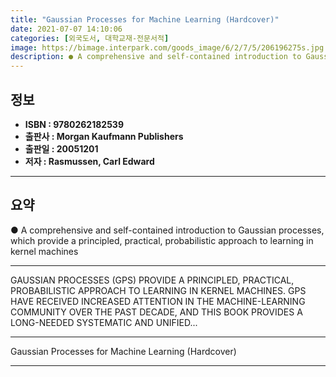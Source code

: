 ```yaml
---
title: "Gaussian Processes for Machine Learning (Hardcover)"
date: 2021-07-07 14:10:06
categories: [외국도서, 대학교재-전문서적]
image: https://bimage.interpark.com/goods_image/6/2/7/5/206196275s.jpg
description: ● A comprehensive and self-contained introduction to Gaussian processes, which provide a principled, practical, probabilistic approach to learning in kernel ma
---
```


## **정보**

- **ISBN : 9780262182539**
- **출판사 : Morgan Kaufmann Publishers**
- **출판일 : 20051201**
- **저자 : Rasmussen, Carl Edward**

------



## **요약**

●  A comprehensive and self-contained introduction to Gaussian processes, which provide a principled, practical, probabilistic approach to learning in kernel machines

------

GAUSSIAN PROCESSES (GPS) PROVIDE A PRINCIPLED, PRACTICAL, PROBABILISTIC APPROACH TO LEARNING IN KERNEL MACHINES. GPS HAVE RECEIVED INCREASED ATTENTION IN THE MACHINE-LEARNING COMMUNITY OVER THE PAST DECADE, AND THIS BOOK PROVIDES A LONG-NEEDED SYSTEMATIC AND UNIFIED... 

------


Gaussian Processes for Machine Learning (Hardcover) 

------


